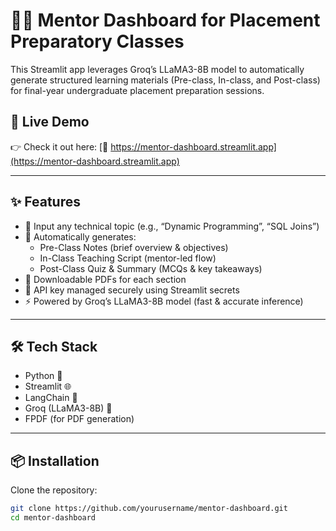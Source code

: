 # 🧑‍🏫 Mentor Dashboard for Placement Preparatory Classes

This Streamlit app leverages Groq’s LLaMA3-8B model to automatically generate structured learning materials (Pre-class, In-class, and Post-class) for final-year undergraduate placement preparation sessions.

## 🔗 Live Demo

👉 Check it out here: [🚀 https://mentor-dashboard.streamlit.app](https://mentor-dashboard.streamlit.app)

---

## ✨ Features

- 🧠 Input any technical topic (e.g., “Dynamic Programming”, “SQL Joins”)
- 📘 Automatically generates:
  - Pre-Class Notes (brief overview & objectives)
  - In-Class Teaching Script (mentor-led flow)
  - Post-Class Quiz & Summary (MCQs & key takeaways)
- 📄 Downloadable PDFs for each section
- 🔐 API key managed securely using Streamlit secrets
- ⚡ Powered by Groq’s LLaMA3-8B model (fast & accurate inference)

---

## 🛠️ Tech Stack

- Python 🐍
- Streamlit 🌐
- LangChain 🧱
- Groq (LLaMA3-8B) 🧠
- FPDF (for PDF generation)

---

## 📦 Installation

Clone the repository:

```bash
git clone https://github.com/yourusername/mentor-dashboard.git
cd mentor-dashboard
